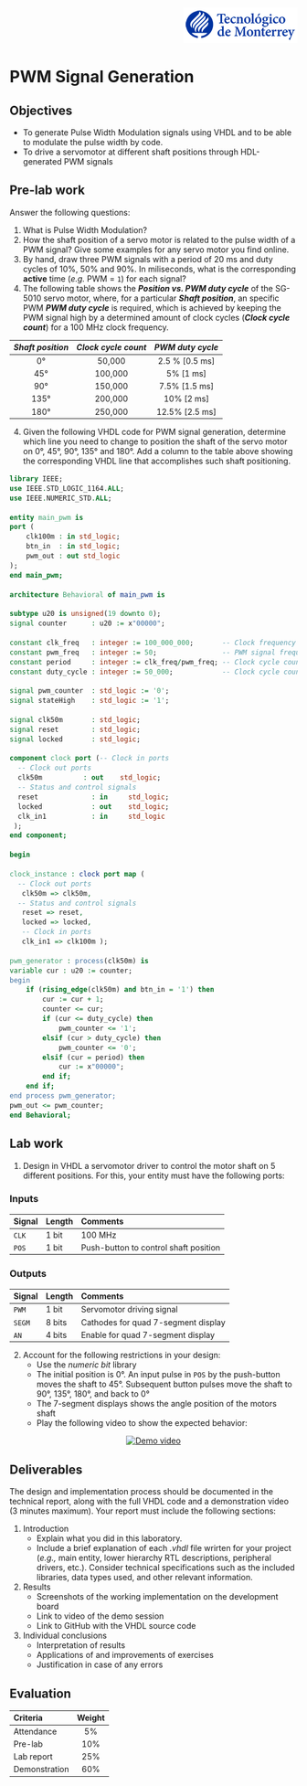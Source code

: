 <div align="right">
   <img src="img/teclogo.png">
</div>

# PWM Signal Generation

## Objectives

* To generate Pulse Width Modulation signals using VHDL and to be able to modulate the pulse width by code.
* To drive a servomotor at different shaft positions through HDL-generated PWM signals 

## Pre-lab work
Answer the following questions:
1. What is Pulse Width Modulation?
2. How the shaft position of a servo motor is related to the pulse width of a PWM signal? Give some examples for any servo motor you find online. 
2. By hand, draw three PWM signals with a period of 20 ms and duty cycles of 10%, 50% and 90%. In miliseconds, what is the corresponding **active** time (_e.g._ PWM = `1`) for each signal? 
3. The following table shows the __*Position vs. PWM duty cycle*__ of the SG-5010 servo motor, where, for a particular __*Shaft position*__, an specific PWM __*PWM duty cycle*__ is required, which is achieved by keeping the PWM signal high by a determined amount of clock cycles (__*Clock cycle count*__) for a 100 MHz clock frequency. 

<div align="center">

_Shaft position_ | _Clock cycle count_ | _PWM duty cycle_ 
:---: | :---: | :---:
0&deg; | 50,000 | 2.5 % [0.5 ms]
45&deg; | 100,000 | 5% [1 ms]
90&deg; | 150,000 | 7.5% [1.5 ms]
135&deg; | 200,000 | 10% [2 ms]
180&deg; | 250,000 | 12.5% [2.5 ms]
</div>

4. Given the following VHDL code for PWM signal generation, determine which line you need to change to position the shaft of the servo motor on 0&deg;, 45&deg;, 90&deg;, 135&deg; and 180&deg;. Add a column to the table above showing the corresponding VHDL line that accomplishes such shaft positioning. 

```vhdl
library IEEE;
use IEEE.STD_LOGIC_1164.ALL;
use IEEE.NUMERIC_STD.ALL;

entity main_pwm is  
port (
    clk100m : in std_logic;
    btn_in  : in std_logic;
    pwm_out : out std_logic
);
end main_pwm;

architecture Behavioral of main_pwm is

subtype u20 is unsigned(19 downto 0);
signal counter      : u20 := x"00000";

constant clk_freq   : integer := 100_000_000;       -- Clock frequency in Hz (10 ns)
constant pwm_freq   : integer := 50;                -- PWM signal frequency in Hz (20 ms)
constant period     : integer := clk_freq/pwm_freq; -- Clock cycle count per PWM period
constant duty_cycle : integer := 50_000;            -- Clock cycle count per PWM duty cycle

signal pwm_counter  : std_logic := '0';
signal stateHigh    : std_logic := '1';

signal clk50m       : std_logic;
signal reset        : std_logic;
signal locked       : std_logic;

component clock port (-- Clock in ports
  -- Clock out ports
  clk50m          : out    std_logic;
  -- Status and control signals
  reset             : in     std_logic;
  locked            : out    std_logic;
  clk_in1           : in     std_logic
 );
end component;

begin

clock_instance : clock port map ( 
  -- Clock out ports  
   clk50m => clk50m,
  -- Status and control signals                
   reset => reset,
   locked => locked,
   -- Clock in ports
   clk_in1 => clk100m );
 
pwm_generator : process(clk50m) is
variable cur : u20 := counter;
begin
    if (rising_edge(clk50m) and btn_in = '1') then
        cur := cur + 1;  
        counter <= cur;
        if (cur <= duty_cycle) then
            pwm_counter <= '1'; 
        elsif (cur > duty_cycle) then
            pwm_counter <= '0';
        elsif (cur = period) then
            cur := x"00000";
        end if;  
    end if;
end process pwm_generator;
pwm_out <= pwm_counter;
end Behavioral;
```
## Lab work

1. Design in VHDL a servomotor driver to control the motor shaft on 5 different positions. For this, your entity must have the following ports:

### Inputs

<div align="center">

Signal | Length | Comments
:--- | :--- | :----
`CLK` | 1 bit | 100 MHz
`POS` | 1 bit | Push-button to control shaft position
</div>

### Outputs

<div align="center">

Signal | Length | Comments
:--- | :--- | :---
`PWM` | 1 bit | Servomotor driving signal
`SEGM` | 8 bits | Cathodes for quad 7-segment display
`AN` | 4 bits | Enable for quad 7-segment display
</div>

2. Account for the following restrictions in your design:
   * Use the _numeric bit_ library
   * The initial position is 0&deg;. An input pulse in `POS` by the push-button moves the shaft to 45&deg;. Subsequent button pulses move the shaft to 90&deg;, 135&deg;, 180&deg;, and back to 0&deg; 
   * The 7-segment displays shows the angle position of the motors shaft
   * Play the following video to show the expected behavior:

<div align="center">

[![Demo video](https://img.youtube.com/vi/WJTofpTIy2Y/0.jpg)](https://www.youtube.com/watch?v=WJTofpTIy2Y)
</div>

## Deliverables
The design and implementation process should be documented in the technical report, along with the full VHDL code and a demonstration video (3 minutes maximum). Your report must include the following sections:

1. Introduction
   * Explain what you did in this laboratory.
   * Include a brief explanation of each _.vhdl_ file wrirten for your project (_e.g.,_ main entity, lower hierarchy RTL descriptions, peripheral drivers, etc.). Consider technical specifications such as the included libraries, data types used, and other relevant information.
2. Results
   * Screenshots of the working implementation on the development board
   * Link to video of the demo session
   * Link to GitHub with the VHDL source code
3. Individual conclusions
   * Interpretation of results
   * Applications of and improvements of exercises
   * Justification in case of any errors

## Evaluation
<div align="center">

Criteria | Weight 
:--- | :---:
Attendance | 5%
Pre-lab | 10%
Lab report | 25%
Demonstration | 60%
</div>
